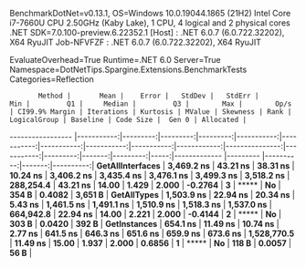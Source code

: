
BenchmarkDotNet=v0.13.1, OS=Windows 10.0.19044.1865 (21H2)
Intel Core i7-7660U CPU 2.50GHz (Kaby Lake), 1 CPU, 4 logical and 2 physical cores
.NET SDK=7.0.100-preview.6.22352.1
  [Host]     : .NET 6.0.7 (6.0.722.32202), X64 RyuJIT
  Job-NFVFZF : .NET 6.0.7 (6.0.722.32202), X64 RyuJIT

EvaluateOverhead=True  Runtime=.NET 6.0  Server=True  
Namespace=DotNetTips.Spargine.Extensions.BenchmarkTests  Categories=Reflection  

           Method |       Mean |    Error |   StdDev |   StdErr |        Min |         Q1 |     Median |         Q3 |        Max |        Op/s | CI99.9% Margin | Iterations | Kurtosis | MValue | Skewness | Rank | LogicalGroup | Baseline | Code Size |  Gen 0 | Allocated |
----------------- |-----------:|---------:|---------:|---------:|-----------:|-----------:|-----------:|-----------:|-----------:|------------:|---------------:|-----------:|---------:|-------:|---------:|-----:|------------- |--------- |----------:|-------:|----------:|
 **GetAllInterfaces** | **3,469.2 ns** | **43.21 ns** | **38.31 ns** | **10.24 ns** | **3,406.2 ns** | **3,435.4 ns** | **3,476.1 ns** | **3,499.3 ns** | **3,518.2 ns** |   **288,254.4** |       **43.21 ns** |      **14.00** |    **1.429** |  **2.000** |  **-0.2764** |    **3** |            ***** |       **No** |     **354 B** | **0.4082** |   **3,651 B** |
      **GetAllTypes** | **1,503.9 ns** | **22.94 ns** | **20.34 ns** |  **5.43 ns** | **1,461.5 ns** | **1,491.1 ns** | **1,510.9 ns** | **1,518.3 ns** | **1,537.0 ns** |   **664,942.8** |       **22.94 ns** |      **14.00** |    **2.221** |  **2.000** |  **-0.4144** |    **2** |            ***** |       **No** |     **303 B** | **0.0420** |     **392 B** |
     **GetInstances** |   **654.1 ns** | **11.49 ns** | **10.74 ns** |  **2.77 ns** |   **641.5 ns** |   **646.3 ns** |   **651.6 ns** |   **659.9 ns** |   **673.6 ns** | **1,528,770.5** |       **11.49 ns** |      **15.00** |    **1.937** |  **2.000** |   **0.6856** |    **1** |            ***** |       **No** |     **118 B** | **0.0057** |      **56 B** |
